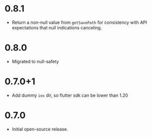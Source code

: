# 0.8.1

- Return a non-null value from `getSavePath` for consistency with
  API expectations that null indications canceling.

# 0.8.0

- Migrated to null-safety

# 0.7.0+1

- Add dummy `ios` dir, so flutter sdk can be lower than 1.20

# 0.7.0

- Initial open-source release.
